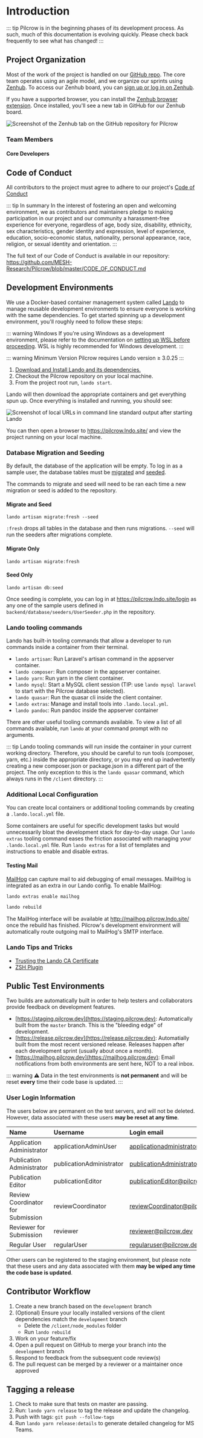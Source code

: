 # Introduction

::: tip
Pilcrow is in the beginning phases of its development process. As such, much of this documentation is evolving quickly. Please check back frequently to see what has changed!
:::

## Project Organization

Most of the work of the project is handled on our [GitHub repo](https://github.com/MESH-Research/Pilcrow). The core team operates using an agile model, and we organize our sprints using [Zenhub](https://www.zenhub.com/). To access our Zenhub board, you can [sign up or log in on Zenhub](https://www.zenhub.com/sign-up).

If you have a supported browser, you can install the [Zenhub browser extension](https://www.zenhub.com/extension). Once installed, you'll see a new tab in GitHub for our Zenhub board.

![Screenshot of the Zenhub tab on the GitHub repository for Pilcrow](./images/zenhub_screenshot.png)


### Team Members
#### Core Developers

<TeamList filter="core"/>


## Code of Conduct

All contributors to the project must agree to adhere to our project's [Code of Conduct](https://github.com/MESH-Research/Pilcrow/blob/master/CODE_OF_CONDUCT.md)

::: tip In summary
In the interest of fostering an open and welcoming environment, we as contributors and maintainers pledge to making participation in our project and our community a harassment-free experience for everyone, regardless of age, body size, disability, ethnicity, sex characteristics, gender identity and expression, level of experience, education, socio-economic status, nationality, personal appearance, race, religion, or sexual identity and orientation.
:::

The full text of our Code of Conduct is available in our repository: <https://github.com/MESH-Research/Pilcrow/blob/master/CODE_OF_CONDUCT.md>

## Development Environments

We use a Docker-based container management system called [Lando](https://lando.dev/) to manage reusable development environments to ensure everyone is working with the same dependencies. To get started spinning up a development environment, you'll roughly need to follow these steps:

::: warning Windows
If you're using Windows as a development environment, please refer to the documentation on [setting up WSL before proceeding](./wsl.md). WSL is highly recommended for Windows development.
:::

::: warning Minimum Version
Pilcrow requires Lando version &ge; 3.0.25
:::

1. [Download and Install Lando and its dependencies.](https://docs.lando.dev/basics/installation.html)
2. Checkout the Pilcrow repository on your local machine.
3. From the project root run, `lando start`.

Lando will then download the appropriate containers and get everything spun up. Once everything is installed and running, you should see:

![Screenshot of local URLs in command line standard output after starting Lando](./images/lando_screenshot.png)

You can then open a browser to <https://pilcrow.lndo.site/> and view the project running on your local machine.

### Database Migration and Seeding

By default, the database of the application will be empty. To log in as a sample user, the database tables must be [migrated](https://laravel.com/docs/master/migrations) and [seeded](https://laravel.com/docs/master/seeding#main-content).

The commands to migrate and seed will need to be ran each time a new migration or seed is added to the repository.

#### Migrate and Seed

`lando artisan migrate:fresh --seed`

`:fresh` drops all tables in the database and then runs migrations. `--seed` will run the seeders after migrations complete.

#### Migrate Only

`lando artisan migrate:fresh`

#### Seed Only

`lando artisan db:seed`

Once seeding is complete, you can log in at <https://pilcrow.lndo.site/login> as any one of the sample users defined in `backend/database/seeders/UserSeeder.php` in the repository.

### Lando tooling commands

Lando has built-in tooling commands that allow a developer to run commands inside a container from their terminal.

- `lando artisan`: Run Laravel's artisan command in the appserver container.
- `lando composer`: Run composer in the appserver container.
- `lando yarn`: Run yarn in the client container.
- `lando mysql`: Start a MySQL client session (TIP: use `lando mysql laravel` to start with the Pilcrow database selected).
- `lando quasar`: Run the quasar cli inside the client container.
- `lando extras`: Manage and install tools into `.lando.local.yml`.
- `lando pandoc`: Run pandoc inside the appserver container

There are other useful tooling commands available. To view a list of all commands available, run `lando` at your command prompt with no arguments.

::: tip
Lando tooling commands will run inside the container in your current working directory. Therefore, you should be careful to run tools (composer, yarn, etc.) inside the appropriate directory, or you may end up inadvertently creating a new composer.json or package.json in a different part of the project.
The only exception to this is the `lando quasar` command, which always runs in the `/client` directory.
:::

### Additional Local Configuration

You can create local containers or additional tooling commands by creating a `.lando.local.yml` file.

Some containers are useful for specific development tasks but would unnecessarily bloat the development stack for day-to-day usage.  Our `lando extras` tooling command eases the friction associated with managing your `.lando.local.yml` file.  Run `lando extras` for a list of templates and instructions to enable and disable extras.

#### Testing Mail

[MailHog](https://github.com/mailhog/MailHog) can capture mail to aid debugging of email messages. MailHog is integrated as an extra in our Lando config.  To enable MailHog:

```sh
lando extras enable mailhog

lando rebuild
```

The MailHog interface will be available at <http://mailhog.pilcrow.lndo.site/> once the rebuild has finished.  Pilcrow's development environment will automatically route outgoing mail to MailHog's SMTP interface.


### Lando Tips and Tricks

- [Trusting the Lando CA Certificate](https://docs.lando.dev/config/security.html#trusting-the-ca)
- [ZSH Plugin](https://github.com/JoshuaBedford/lando-zsh)

## Public Test Environments

Two builds are automatically built in order to help testers and collaborators provide feedback on development features.

- [https://staging.pilcrow.dev](https://staging.pilcrow.dev): Automatically built from the `master` branch.  This is the "bleeding edge" of development.
- [https://release.pilcrow.dev](https://release.pilcrow.dev): Automatially built from the most recent versioned release. Releases happen after each development sprint (usually about once a month).
- [https://mailhog.pilcrow.dev](https://mailhog.pilcrow.dev): Email notifications from both environments are sent here, NOT to a real inbox.

::: warning
:warning: Data in the test environments is **not permanent** and will be reset **every** time their code base is updated.
:::

### User Login Information

The users below are permanent on the test servers, and will not be deleted. However, data associated with these users **may be reset at any time**.

Name | Username | Login email | Login Password
:---- | :---- | :---- | :----
Application Administrator | applicationAdminUser | applicationadministrator@pilcrow.dev | adminPassword!@#
Publication Administrator | publicationAdministrator | publicationAdministrator@pilcrow.dev | publicationadminPassword!@#
Publication Editor | publicationEditor | publicationEditor@pilcrow.dev | editorPassword!@#
Review Coordinator for Submission | reviewCoordinator | reviewCoordinator@pilcrow.dev | coordinatorPassword!@#
Reviewer for Submission | reviewer | reviewer@pilcrow.dev | reviewerPassword!@#
Regular User | regularUser | regularuser@pilcrow.dev | regularPassword!@#

Other users can be registered to the staging environment, but please note that these users and any data associated with them **may be wiped any time the code base is updated**.



## Contributor Workflow

1. Create a new branch based on the `development` branch
2. (Optional) Ensure your locally installed versions of the client dependencies match the `development` branch
    - Delete the `/client/node_modules` folder
    - Run `lando rebuild`
3. Work on your feature/fix
4. Open a pull request on GitHub to merge your branch into the `development` branch
5. Respond to feedback from the subsequent code review(s)
6. The pull request can be merged by a reviewer or a maintainer once approved

## Tagging a release

1. Check to make sure that tests on master are passing.
2. Run: `lando yarn release` to tag the release and update the changelog.
3. Push with tags: `git push --follow-tags`
4. Run `lando yarn release:details` to generate detailed changelog for MS Teams.
